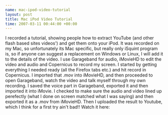 ```yaml
--- 
name: mac-ipod-video-tutorial 
layout: post 
title: Mac iPod Video Tutorial 
time: 2007-03-11 00:44:00 +00:00 
--- 
```


I recorded a tutorial,
showing people how to extract YouTube (and other flash based sites
videos') and get them onto your iPod. It was recorded on my Mac, so
unfortunately its Mac specific, but really only iSquint program is, so
if anyone can suggest a replacement on Windows or Linux, I will add it
to the details of the video. I use Garageband for audio, iMovieHD to
edit the video and audio and Copernicus to record my screen. I started
by getting everything I needed ready (all the Firefox tabs etc.) and hit
record in Copernicus. I imported that .mov into iMovieHD, and then
proceeded to open Garageband, watch the video and talk myself through my
own recording. I saved the voice part in Garageband, exported it and
then imported it into iMovie. I checked to make sure the audio and video
lined up perefectly (what I done on screen matched what I was saying)
and then exported it as a .mov from iMovieHD. Then I uploaded the result
to Youtube, which I think for a first try ain't bad!! Watch it here:  
